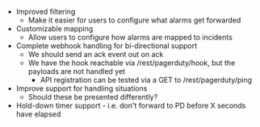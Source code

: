 * Improved filtering
   * Make it easier for users to configure what alarms get forwarded
* Customizable mapping
   * Allow users to configure how alarms are mapped to incidents
* Complete webhook handling for bi-directional support
   * We should send an ack event out on ack
   * We have the hook reachable via /rest/pagerduty/hook, but the payloads are not handled yet
      * API registration can be tested via a GET to /rest/pagerduty/ping
* Improve support for handling situations
  * Should these be presented differently?
* Hold-down timer support - i.e. don't forward to PD before X seconds have elapsed
